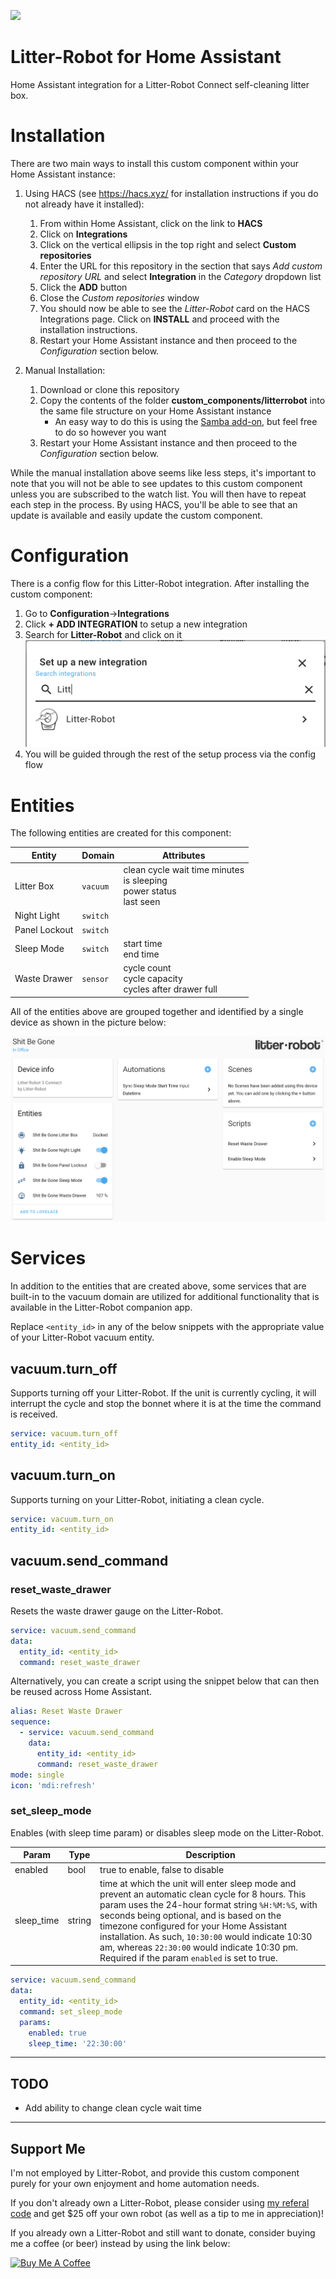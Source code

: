 ![](https://brands.home-assistant.io/_/litterrobot/icon.png)
# Litter-Robot for Home Assistant
Home Assistant integration for a Litter-Robot Connect self-cleaning litter box.

# Installation
There are two main ways to install this custom component within your Home Assistant instance:

1. Using HACS (see https://hacs.xyz/ for installation instructions if you do not already have it installed):
    1. From within Home Assistant, click on the link to **HACS**
    2. Click on **Integrations**
    3. Click on the vertical ellipsis in the top right and select **Custom repositories**
    4. Enter the URL for this repository in the section that says *Add custom repository URL* and select **Integration** in the *Category* dropdown list
    5. Click the **ADD** button
    6. Close the *Custom repositories* window
    7. You should now be able to see the *Litter-Robot* card on the HACS Integrations page. Click on **INSTALL** and proceed with the installation instructions.
    8. Restart your Home Assistant instance and then proceed to the *Configuration* section below.

2. Manual Installation:
    1. Download or clone this repository
    2. Copy the contents of the folder **custom_components/litterrobot** into the same file structure on your Home Assistant instance
        - An easy way to do this is using the [Samba add-on](https://www.home-assistant.io/getting-started/configuration/#editing-configuration-via-sambawindows-networking), but feel free to do so however you want
    3. Restart your Home Assistant instance and then proceed to the *Configuration* section below.

While the manual installation above seems like less steps, it's important to note that you will not be able to see updates to this custom component unless you are subscribed to the watch list. You will then have to repeat each step in the process. By using HACS, you'll be able to see that an update is available and easily update the custom component.

# Configuration
There is a config flow for this Litter-Robot integration. After installing the custom component:
1. Go to **Configuration**->**Integrations**
2. Click **+ ADD INTEGRATION** to setup a new integration
3. Search for **Litter-Robot** and click on it
   ![](images/search.png)
4. You will be guided through the rest of the setup process via the config flow

# Entities
The following entities are created for this component:

Entity        | Domain   | Attributes
------------- | -------- | ----------
Litter Box    | `vacuum` | clean cycle wait time minutes<br/>is sleeping<br/>power status<br/>last seen
Night Light   | `switch` |
Panel Lockout | `switch` |
Sleep Mode    | `switch` | start time<br/>end time
Waste Drawer  | `sensor` | cycle count<br/>cycle capacity<br/>cycles after drawer full

All of the entities above are grouped together and identified by a single device as shown in the picture below:

![](images/device.png)

# Services
In addition to the entities that are created above, some services that are built-in to the vacuum domain are utilized for additional functionality that is available in the Litter-Robot companion app.

Replace `<entity_id>` in any of the below snippets with the appropriate value of your Litter-Robot vacuum entity.

## vacuum.turn_off
Supports turning off your Litter-Robot. If the unit is currently cycling, it will interrupt the cycle and stop the bonnet where it is at the time the command is received.
```yaml
service: vacuum.turn_off
entity_id: <entity_id>
```

## vacuum.turn_on
Supports turning on your Litter-Robot, initiating a clean cycle.
```yaml
service: vacuum.turn_on
entity_id: <entity_id>
```

## vacuum.send_command
### reset_waste_drawer
Resets the waste drawer gauge on the Litter-Robot. 
```yaml
service: vacuum.send_command
data:
  entity_id: <entity_id>
  command: reset_waste_drawer
```

Alternatively, you can create a script using the snippet below that can then be reused across Home Assistant.
```yaml
alias: Reset Waste Drawer
sequence:
  - service: vacuum.send_command
    data:
      entity_id: <entity_id>
      command: reset_waste_drawer
mode: single
icon: 'mdi:refresh'
```

### set_sleep_mode
Enables (with sleep time param) or disables sleep mode on the Litter-Robot.

Param      | Type   | Description
---------- | ------ | -----------
enabled    | bool   | true to enable, false to disable
sleep_time | string | time at which the unit will enter sleep mode and prevent an automatic clean cycle for 8 hours. This param uses the 24-hour format string `%H:%M:%S`, with seconds being optional, and is based on the timezone configured for your Home Assistant installation. As such, `10:30:00` would indicate 10:30 am, whereas `22:30:00` would indicate 10:30 pm. Required if the param `enabled` is set to true.

```yaml
service: vacuum.send_command
data:
  entity_id: <entity_id>
  command: set_sleep_mode
  params:
    enabled: true
    sleep_time: '22:30:00'
```

---

## TODO
* Add ability to change clean cycle wait time

---

## Support Me
I'm not employed by Litter-Robot, and provide this custom component purely for your own enjoyment and home automation needs. 

If you don't already own a Litter-Robot, please consider using [my referal code](http://share.litter-robot.com/rmcGL) and get $25 off your own robot (as well as a tip to me in appreciation)!

If you already own a Litter-Robot and still want to donate, consider buying me a coffee (or beer) instead by using the link below:

<a href="https://www.buymeacoffee.com/natekspencer" target="_blank"><img src="https://cdn.buymeacoffee.com/buttons/default-blue.png" alt="Buy Me A Coffee" height="41" width="174"></a>
